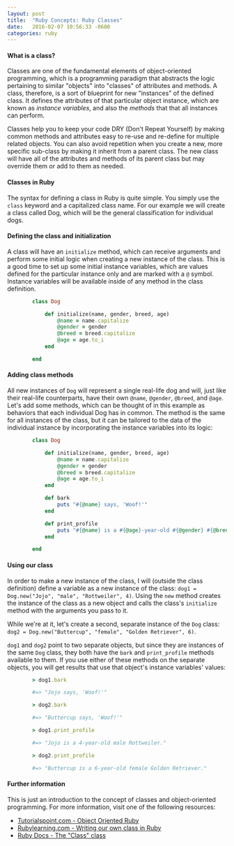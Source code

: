 ```yaml
---
layout: post
title:  "Ruby Concepts: Ruby Classes"
date:   2016-02-07 10:56:33 -0600
categories: ruby
---
```


#### What is a class?

Classes are one of the fundamental elements of object-oriented programming, which is a programming paradigm that abstracts the logic pertaining to similar "objects" into "classes" of attributes and methods. A class, therefore, is a sort of blueprint for new "instances" of the defined class. It defines the attributes of that particular object instance, which are known as _instance variables_, and also the _methods_ that that all instances can perform.

Classes help you to keep your code <abbr>DRY</abbr> (Don't Repeat Yourself) by making common methods and attributes easy to re-use and re-define for multiple related objects. You can also avoid repetition when you create a new, more specific sub-class by making it inherit from a parent class. The new class will have all of the attributes and methods of its parent class but may override them or add to them as needed.

#### Classes in Ruby

The syntax for defining a class in Ruby is quite simple. You simply use the `class` keyword and a capitalized class name. For our example we will create a class called Dog, which will be the general classification for individual dogs.

#### Defining the class and initialization

A class will have an `initialize` method, which can receive arguments and perform some initial logic when creating a new instance of the class. This is a good time to set up some initial instance variables, which are values defined for the particular instance only and are marked with a `@` symbol. Instance variables will be available inside of any method in the class definition.

```ruby
        class Dog

            def initialize(name, gender, breed, age)
                @name = name.capitalize
                @gender = gender
                @breed = breed.capitalize
                @age = age.to_i
            end

        end
```

#### Adding class methods

All new instances of `Dog` will represent a single real-life dog and will, just like their real-life counterparts, have their own `@name`, `@gender`, `@breed`, and `@age`. Let's add some methods, which can be thought of in this example as behaviors that each individual Dog has in common. The method is the same for all instances of the class, but it can be tailored to the data of the individual instance by incorporating the instance variables into its logic:

```ruby
        class Dog

            def initialize(name, gender, breed, age)
                @name = name.capitalize
                @gender = gender
                @breed = breed.capitalize
                @age = age.to_i
            end

            def bark
                puts "#{@name} says, 'Woof!'"
            end

            def print_profile
                puts "#{@name} is a #{@age}-year-old #{@gender} #{@breed}."
            end

        end
```

#### Using our class

In order to make a new instance of the class, I will (outside the class definition) define a variable as a new instance of the class: `dog1 = Dog.new("Jojo", "male", "Rottweiler", 4)`. Using the `new` method creates the instance of the class as a new object and calls the class's `initialize` method with the arguments you pass to it.

While we're at it, let's create a second, separate instance of the `Dog` class: `dog2 = Dog.new("Buttercup", "female", "Golden Retriever", 6)`.

`dog1` and `dog2` point to two separate objects, but since they are instances of the same `Dog` class, they both have the `bark` and `print_profile` methods available to them. If you use either of these methods on the separate objects, you will get results that use that object's instance variables' values:

```ruby
        > dog1.bark

        #=> "Jojo says, 'Woof!'"

        > dog2.bark

        #=> "Buttercup says, 'Woof!'"

        > dog1.print_profile

        #=> "Jojo is a 4-year-old male Rottweiler."

        > dog2.print_profile 

        #=> "Buttercup is a 6-year-old female Golden Retriever."
```

#### Further information

This is just an introduction to the concept of classes and object-oriented programming. For more information, visit one of the following resources:

*   [Tutorialspoint.com - Object Oriented Ruby](http://www.tutorialspoint.com/ruby/ruby_classes.htm)
*   [Rubylearning.com - Writing our own class in Ruby](http://rubylearning.com/satishtalim/writing_our_own_class_in_ruby.html)
*   [Ruby Docs - The "Class" class](http://ruby-doc.org/core-2.2.0/Class.html)